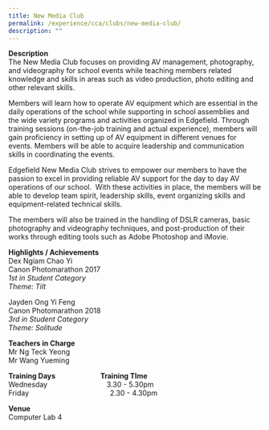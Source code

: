 ```yaml
---
title: New Media Club
permalink: /experience/cca/clubs/new-media-club/
description: ""
---
```

**Description** <br>
The New Media Club focuses on providing AV management, photography, and videography for school events while teaching members related knowledge and skills in areas such as video production, photo editing and other relevant skills.

Members will learn how to operate AV equipment which are essential in the daily operations of the school while supporting in school assemblies and the wide variety programs and activities organized in Edgefield. Through training sessions (on-the-job training and actual experience), members will gain proficiency in setting up of AV equipment in different venues for events. Members will be able to acquire leadership and communication skills in coordinating the events.

Edgefield New Media Club strives to empower our members to have the passion to excel in providing reliable AV support for the day to day AV operations of our school.  With these activities in place, the members will be able to develop team spirit, leadership skills, event organizing skills and equipment-related technical skills.

The members will also be trained in the handling of DSLR cameras, basic photography and videography techniques, and post-production of their works through editing tools such as Adobe Photoshop and iMovie.

**Highlights / Achievements** <br>
Dex Ngiam Chao Yi <br>
Canon Photomarathon 2017 <br>
_1st in Student Category <br>
Theme: Tilt_  

Jayden Ong Yi Feng <br>
Canon Photomarathon 2018 <br>
_3rd in Student Category_ <br>
_Theme: Solitude_

**Teachers in Charge** <br>
Mr Ng Teck Yeong <br>
Mr Wang Yueming

**Training Days                           Training TIme** <br>
Wednesday                              3.30 - 5.30pm <br>
Friday                                         2.30 - 4.30pm

**Venue** <br>
Computer Lab 4